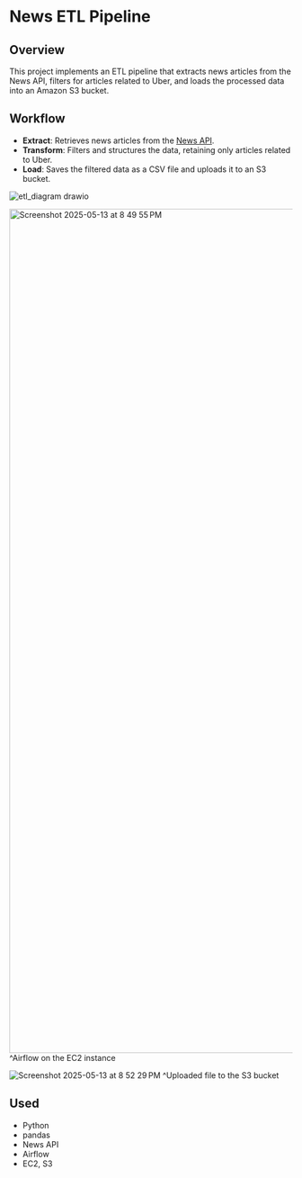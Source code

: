 # News ETL Pipeline

## Overview

This project implements an ETL pipeline that extracts news articles from the News API, filters for articles related to Uber, and loads the processed data into an Amazon S3 bucket.

## Workflow

- **Extract**: Retrieves news articles from the [News API](https://newsapi.org).
- **Transform**: Filters and structures the data, retaining only articles related to Uber.
- **Load**: Saves the filtered data as a CSV file and uploads it to an S3 bucket.




![etl_diagram drawio](https://github.com/user-attachments/assets/279c4e82-1ec2-4367-87dd-fc658fd1edb0)

<img width="1501" alt="Screenshot 2025-05-13 at 8 49 55 PM" src="https://github.com/user-attachments/assets/5a9a60f2-fc44-4efe-a44d-f7e3909286a1" />
^Airflow on the EC2 instance

![Screenshot 2025-05-13 at 8 52 29 PM](https://github.com/user-attachments/assets/29b8679f-2b0e-4734-9b84-9dbc504749c5)
^Uploaded file to the S3 bucket

## Used

- Python  
- pandas  
- News API
- Airflow   
- EC2, S3 
